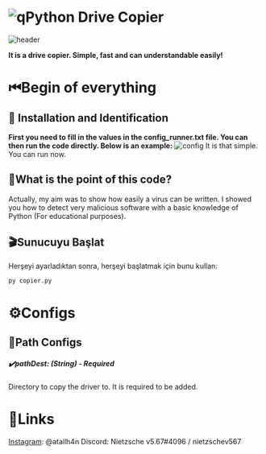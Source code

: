 # ![q](https://i.hizliresim.com/7cyf88f.png)Python Drive Copier
![header](https://i.hizliresim.com/5d8sl8u.png)

**It is a drive copier. Simple, fast and can understandable easily!**

# ⏮Begin of everything

## 💾 Installation and Identification
**First you need to fill in the values in the config_runner.txt file. You can then run the code directly. Below is an example:**
![config](https://i.hizliresim.com/2nl76jr.png)
It is that simple. You can run now.

## 🤔What is the point of this code?
Actually, my aim was to show how easily a virus can be written. I showed you how to detect very malicious software with a basic knowledge of Python (For educational purposes).

## 🎬Sunucuyu Başlat
Herşeyi ayarladıktan sonra, herşeyi başlatmak için bunu kullan:
```cmd
py copier.py
```

# ⚙️Configs

## 🔢Path Configs
##### ✔️**pathDest:** *(String)* - Required
Directory to copy the driver to. It is required to be added.


# 🔗Links
[Instagram](https://instagram.com/atailh4n): @atailh4n
Discord: Nietzsche v5.67#4096 / nietzschev567
